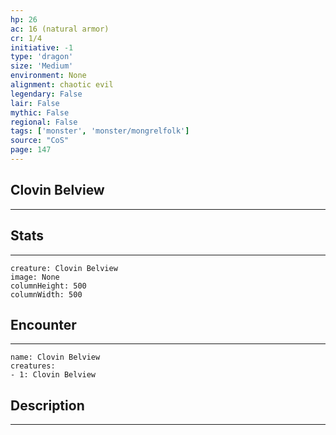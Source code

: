 ```yaml
---
hp: 26
ac: 16 (natural armor)
cr: 1/4
initiative: -1
type: 'dragon'    
size: 'Medium'
environment: None
alignment: chaotic evil
legendary: False
lair: False
mythic: False
regional: False
tags: ['monster', 'monster/mongrelfolk']
source: "CoS"
page: 147
---
```


## Clovin Belview
---



## Stats
---

```statblock
creature: Clovin Belview
image: None
columnHeight: 500
columnWidth: 500
```

## Encounter
---

```encounter-table
name: Clovin Belview
creatures:
- 1: Clovin Belview
```

## Description
---




